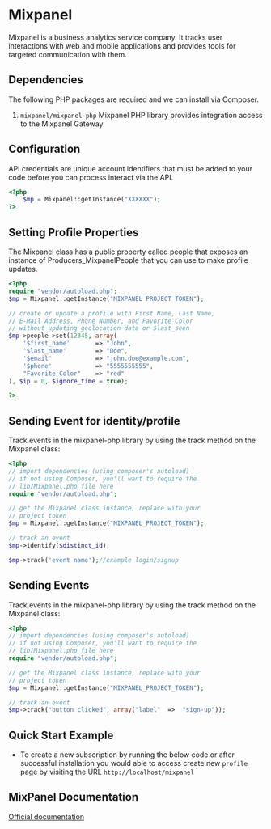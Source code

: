 
# Mixpanel
Mixpanel is a business analytics service company. It tracks user interactions with web and mobile applications and provides tools for targeted communication with them.

## Dependencies

The following PHP packages are required and we can install via Composer. 
1. `mixpanel/mixpanel-php` Mixpanel PHP library provides integration access to the Mixpanel Gateway

## Configuration
API credentials are unique account identifiers that must be added to your code before you can process interact via the API.
```php
<?php 
    $mp = Mixpanel::getInstance("XXXXXX");
?>
```

## Setting Profile Properties
The Mixpanel class has a public property called people that exposes an instance of Producers_MixpanelPeople that you can use to make profile updates.

```php
<?php
require "vendor/autoload.php";
$mp = Mixpanel::getInstance("MIXPANEL_PROJECT_TOKEN");

// create or update a profile with First Name, Last Name,
// E-Mail Address, Phone Number, and Favorite Color
// without updating geolocation data or $last_seen
$mp->people->set(12345, array(
    '$first_name'       => "John",
    '$last_name'        => "Doe",
    '$email'            => "john.doe@example.com",
    '$phone'            => "5555555555",
    "Favorite Color"    => "red"
), $ip = 0, $ignore_time = true);

?>
```
## Sending Event for identity/profile
Track events in the mixpanel-php library by using the track method on the Mixpanel class:

```php
<?php
// import dependencies (using composer's autoload)
// if not using Composer, you'll want to require the
// lib/Mixpanel.php file here
require "vendor/autoload.php";

// get the Mixpanel class instance, replace with your
// project token
$mp = Mixpanel::getInstance("MIXPANEL_PROJECT_TOKEN");

// track an event
$mp->identify($distinct_id);

$mp->track('event name');//example login/signup
```


## Sending Events
Track events in the mixpanel-php library by using the track method on the Mixpanel class:
```php
<?php
// import dependencies (using composer's autoload)
// if not using Composer, you'll want to require the
// lib/Mixpanel.php file here
require "vendor/autoload.php";

// get the Mixpanel class instance, replace with your
// project token
$mp = Mixpanel::getInstance("MIXPANEL_PROJECT_TOKEN");

// track an event
$mp->track("button clicked", array("label"  =>  "sign-up"));
```

## Quick Start Example
- To create a new subscription by running the below code or after successful installation you would able to access create new `profile` page by visiting the URL `http://localhost/mixpanel`


## MixPanel Documentation
[Official documentation](https://developer.mixpanel.com/docs/php)
